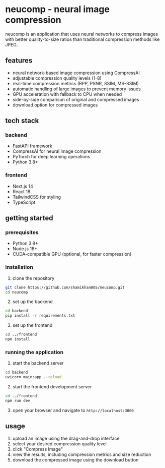 # neucomp - neural image compression

neucomp is an application that uses neural networks to compress images with better quality-to-size ratios than traditional compression methods like JPEG.

## features

- neural network-based image compression using CompressAI
- adjustable compression quality levels (1-8)
- real-time compression metrics (BPP, PSNR, SSIM, MS-SSIM)
- automatic handling of large images to prevent memory issues
- GPU acceleration with fallback to CPU when needed
- side-by-side comparison of original and compressed images
- download option for compressed images

## tech stack

### backend
- FastAPI framework
- CompressAI for neural image compression
- PyTorch for deep learning operations
- Python 3.8+

### frontend
- Next.js 14
- React 18
- TailwindCSS for styling
- TypeScript

## getting started

### prerequisites
- Python 3.8+
- Node.js 18+
- CUDA-compatible GPU (optional, for faster compression)

### installation

1. clone the repository
```bash
git clone https://github.com/shamikhan005/neucomp.git
cd neucomp
```

2. set up the backend
```bash
cd backend
pip install -r requirements.txt
```

3. set up the frontend
```bash
cd ../frontend
npm install
```

### running the application

1. start the backend server
```bash
cd backend
uvicorn main:app --reload
```

2. start the frontend development server
```bash
cd ../frontend
npm run dev
```

3. open your browser and navigate to `http://localhost:3000`

## usage

1. upload an image using the drag-and-drop interface
2. select your desired compression quality level
3. click "Compress Image"
4. view the results, including compression metrics and size reduction
5. download the compressed image using the download button